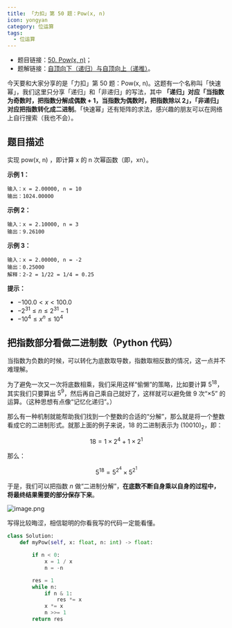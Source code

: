 ```yaml
---
title: 「力扣」第 50 题：Pow(x, n)
icon: yongyan
category: 位运算
tags:
  - 位运算
---
```


- 题目链接：[50. Pow(x, n)](https://leetcode-cn.com/problems/powx-n/)；
- 题解链接：[自顶向下（递归）与自顶向上（递推）](https://leetcode-cn.com/problems/powx-n/solution/ba-zhi-shu-bu-fen-kan-zuo-er-jin-zhi-shu-python-da/)。

今天要和大家分享的是「力扣」第 50 题：Pow(x, n)。这题有一个名称叫「快速幂」，我们这里只分享「递归」和「非递归」的写法，其中 **「递归」对应「当指数为奇数时，把指数分解成偶数 + 1，当指数为偶数时，把指数除以 2」，「非递归」对应把指数转化成二进制**。「快速幂」还有矩阵的求法，感兴趣的朋友可以在网络上自行搜索（我也不会）。

## 题目描述

实现 pow(x, n) ，即计算 x 的 n 次幂函数（即，xn）。

**示例 1：**

```
输入：x = 2.00000, n = 10
输出：1024.00000
```

**示例 2：**

```
输入：x = 2.10000, n = 3
输出：9.26100
```

**示例 3：**

```
输入：x = 2.00000, n = -2
输出：0.25000
解释：2-2 = 1/22 = 1/4 = 0.25
```

**提示：**

- $-100.0 < x < 100.0$
- $-2^{31} \le n \le 2^{31}-1$
- $-10^4 \le x^n \le 10^4$​

## 把指数部分看做二进制数（Python 代码）

当指数为负数的时候，可以转化为底数取导数，指数取相反数的情况，这一点并不难理解。

为了避免一次又一次将底数相乘，我们采用这样“偷懒”的策略，比如要计算 $5^{18}$，其实我们只要算出 $5^9$，然后再自己乘自己就好了，这样就可以避免做 $9$ 次“$\times 5$” 的运算。（这种思想有点像“记忆化递归”。）

那么有一种机制就能帮助我们找到一个整数的合适的“分解”，那么就是将一个整数看成它的二进制形式。就那上面的例子来说，$18$ 的二进制表示为 $(10010)_2$，即：

$$
18 = 1 \times 2^4 + 1\times2^1
$$

那么：

$$
5^{18} = 5^{2^4} \times 5^{2^1}
$$

于是，我们可以把指数 $n$ 做“二进制分解”，**在底数不断自身乘以自身的过程中，将最终结果需要的部分保存下来**。

![image.png](https://pic.leetcode-cn.com/ab780b00a05f762c87ae4c68e74ef8d3a8b961a98762c02b61585d8f8c61747c-image.png)

写得比较晦涩，相信聪明的你看我写的代码一定能看懂。

```python []
class Solution:
    def myPow(self, x: float, n: int) -> float:

        if n < 0:
            x = 1 / x
            n = -n

        res = 1
        while n:
            if n & 1:
                res *= x
            x *= x
            n >>= 1
        return res
```
